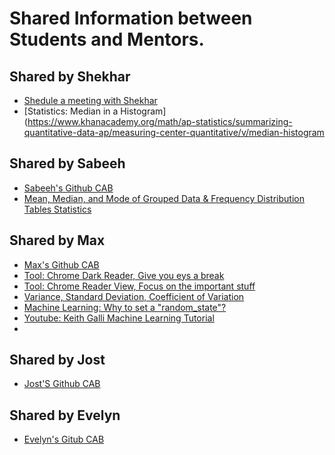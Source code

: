 # Shared Information between Students and Mentors.


## Shared by Shekhar

 - [Shedule a meeting with Shekhar](https://calendly.com/cab-shekhar/30min)
 - [Statistics: Median in a Histogram](https://www.khanacademy.org/math/ap-statistics/summarizing-quantitative-data-ap/measuring-center-quantitative/v/median-histogram

## Shared by Sabeeh
 - [Sabeeh's Github CAB](https://github.com/Daredeveil/CAB-21)
 - [Mean, Median, and Mode of Grouped Data & Frequency Distribution Tables Statistics](https://www.youtube.com/watch?v=zjHfAhcU6kE&t=1s)

## Shared by Max

 - [Max's Github CAB](https://github.com/jaddel/education_cab_github)
 - [Tool: Chrome Dark Reader, Give you eys a break](https://chrome.google.com/webstore/detail/dark-reader/eimadpbcbfnmbkopoojfekhnkhdbieeh?hl=de)
 - [Tool: Chrome Reader View, Focus on the important stuff](https://chrome.google.com/webstore/detail/reader-view/ecabifbgmdmgdllomnfinbmaellmclnh?hl=de&)
 - [Variance, Standard Deviation, Coefficient of Variation](https://www.youtube.com/watch?v=wDAd_QHKoOg)
 - [Machine Learning: Why to set a "random_state"?](https://www.youtube.com/watch?v=WAdrXVnOTIM)
 - [Youtube: Keith Galli Machine Learning Tutorial](https://www.youtube.com/watch?v=M9Itm95JzL0)
 - 

## Shared by Jost

 - [Jost'S Github CAB](https://github.com/JostLepere/Project-One-)

## Shared by Evelyn

- [Evelyn's Gitub CAB](https://github.com/evelisch/project1/blob/main/statistics_exercise1.ipynb)